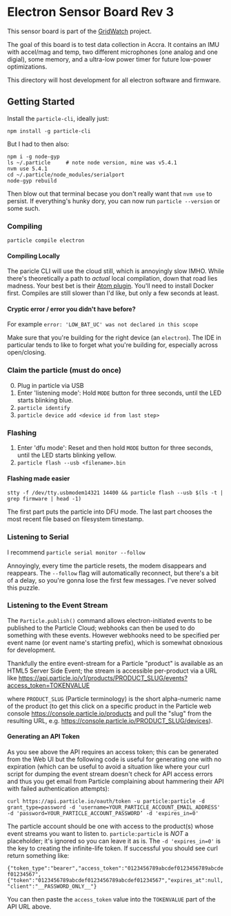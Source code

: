 # Electron Sensor Board Rev 3
This sensor board is part of the [GridWatch](http://grid.watch) project.

The goal of this board is to test data collection in Accra. It contains 
an IMU with accel/mag and temp, two different microphones (one analog and
one digial), some memory, and a ultra-low power timer for future low-power 
optimizations. 

This directory will host development for all electron software and firmware.


Getting Started
---------------

Install the `particle-cli`, ideally just:

    npm install -g particle-cli

But I had to then also:

    npm i -g node-gyp
    ls ~/.particle     # note node version, mine was v5.4.1
    nvm use 5.4.1
    cd ~/.particle/node_modules/serialport
    node-gyp rebuild

Then blow out that terminal becase you don't really want that `nvm use` to persist.
If everything's hunky dory, you can now run `particle --version` or some such.


### Compiling

    particle compile electron
    
#### Compiling Locally

The paricle CLI will use the cloud still, which is annoyingly slow IMHO.
While there's theoretically a path to _actual_ local compilation, down that road
lies madness. Your best bet is their [Atom plugin](https://atom.io/packages/particle-dev-local-compiler).
You'll need to install Docker first. Compiles are still slower than I'd like,
but only a few seconds at least.

#### Cryptic error / error you didn't have before?

For example `error: 'LOW_BAT_UC' was not declared in this scope`

Make sure that you're building for the right device (an `electron`).
The IDE in particular tends to like to forget what you're building for,
especially across open/closing.

### Claim the particle (must do once)

  0. Plug in particle via USB
  1. Enter 'listening mode': Hold `MODE` button for three seconds, until the
     LED starts blinking blue.
  2. `particle identify`
  3. `particle device add <device id from last step>`

### Flashing

  1. Enter 'dfu mode': Reset and then hold `MODE` button for three seconds,
     until the LED starts blinking yellow.
  2. `particle flash --usb <filename>.bin`
  
#### Flashing made easier

`stty -f /dev/tty.usbmodem14321 14400 && particle flash --usb $(ls -t | grep firmware | head -1)`

The first part puts the particle into DFU mode. The last part chooses the most
recent file based on filesystem timestamp.
  
### Listening to Serial

I recommend `particle serial monitor --follow`

Annoyingly, every time the particle resets, the modem disappears and reappears.
The `--follow` flag will automatically reconnect, but there's a bit of a delay,
so you're gonna lose the first few messages. I've never solved this puzzle.

### Listening to the Event Stream

The `Particle.publish()` command allows electron-initiated events to be published to the Particle Cloud; webhooks can then be used to do something with these events. However webhooks need to be specified per event name (or event name's starting prefix), which is somewhat obnoxious for development. 

Thankfully the entire event-stream for a Particle "product" is available as an HTML5 Server Side Event; the stream is accessible per-product via a URL like https://api.particle.io/v1/products/PRODUCT_SLUG/events?access_token=TOKENVALUE

where `PRODUCT_SLUG` (Particle terminology) is the short alpha-numeric name of the product (to get this click on a specific product in the Particle web console https://console.particle.io/products and pull the "slug" from the resulting URL, e.g. https://console.particle.io/PRODUCT_SLUG/devices).

#### Generating an API Token

As you see above the API requires an access token; this can be generated from the Web UI but the following code is useful for generating one with no expiration (which can be useful to avoid a situation like where your curl script for dumping the event stream doesn't check for API access errors and thus you get email from Particle complaining about hammering their API with failed authentication attempts):

`curl https://api.particle.io/oauth/token -u particle:particle -d grant_type=password -d 'username=YOUR_PARTICLE_ACCOUNT_EMAIL_ADDRESS' -d 'password=YOUR_PARTICLE_ACCOUNT_PASSWORD’ -d 'expires_in=0'`

The particle account should be one with access to the product(s) whose event streams you want to listen to. `particle:particle` is *NOT* a placeholder; it's ignored so you can leave it as is. The `-d 'expires_in=0'` is the key to creating the infinite-life token. If successful you should see curl return something like:

`{"token_type":"bearer","access_token":"0123456789abcdef0123456789abcdef01234567",
{"token":"0123456789abcdef0123456789abcdef01234567","expires_at":null,"client":"__PASSWORD_ONLY__"}`

You can then paste the `access_token` value into the `TOKENVALUE` part of the API URL above.






